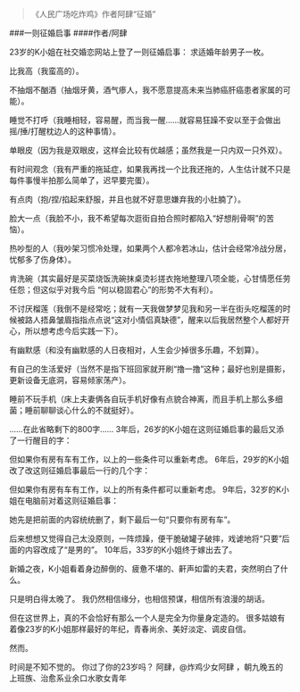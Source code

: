 > 《人民广场吃炸鸡》作者阿肆“征婚”

###一则征婚启事
####作者/阿肆

23岁的K小姐在社交婚恋网站上登了一则征婚启事：
求适婚年龄男子一枚。
比我高（我蛮高的）。
不抽烟不酗酒（抽烟牙黄，酒气瘆人，我不愿意提高未来当肺癌肝癌患者家属的可能）。
睡觉不打呼（我睡相轻，容易醒，而当我一醒……就容易狂躁不安以至于会做出摇/捶/打醒枕边人的这种事情）。
单眼皮（因为我是双眼皮，这样会比较有优越感；虽然我是一只内双一只外双）。
有时间观念（我有严重的拖延症，如果我再找一个比我还拖的，人生估计就不只是每件事慢半拍那么简单了，迟早要完蛋）。
有点肉（抱/捏/掐起来舒服，并且也就不好意思嫌弃我的小肚腩了）。
脸大一点（我脸不小，我不希望每次逛街自拍合照时都陷入“好想削骨啊”的苦恼）。
热吵型的人（我吵架习惯冷处理，如果两个人都冷若冰山，估计会经常冷战分居，忧郁多了伤身体）。
肯洗碗（其实最好是买菜烧饭洗碗抹桌烫衫搓衣拖地整理八项全能，心甘情愿任劳任怨；但这似乎对我今后 “何以稳固君心”的形势不大有利）。
不讨厌榴莲（我倒不是经常吃；就有一天我做梦梦见我和另一半在街头吃榴莲的时候被路人捂鼻皱眉指指点点说“这对小情侣真缺德”，醒来以后我居然整个人都好开心，所以想考虑今后实践一下）。
有幽默感（和没有幽默感的人日夜相对，人生会少掉很多乐趣，不划算）。
有自己的生活爱好（当然不是指下班回家就开刷“撸一撸”这种；最好也别是摄影，更新设备无底洞，容易倾家荡产）。
睡前不玩手机（床上夫妻俩各自玩手机好像有点貌合神离，而且手机上那么多细菌；睡前聊聊谈心什么的不就挺好）。
……在此省略剩下的800字……
3年后，26岁的K小姐在这则征婚启事的最后又添了一行醒目的字：
但如果你有房有车有工作，以上的一些条件可以重新考虑。
6年后，29岁的K小姐改了改这则征婚启事最后一行的几个字：
但如果你有房有车有工作，以上的所有条件都可以重新考虑。
9年后，32岁的K小姐在电脑前对着这则征婚启事：
她先是把前面的内容统统删了，剩下最后一句“只要你有房有车”。
后来想想又觉得自己太没原则，一阵烦躁，便干脆破罐子破摔，戏谑地将“只要”后面的内容改成了“是男的”。
10年后，33岁的K小姐终于嫁出去了。
新婚之夜，K小姐看着身边醉倒的、疲惫不堪的、鼾声如雷的夫君，突然明白了什么。
只是明白得太晚了。
我仍然相信缘分，也相信预谋，相信所有浪漫的胡话。
但在这世界上，真的不会恰好有那么一个人是完全为你量身定造的。
很多姑娘有着像23岁的K小姐那样最好的年纪，青春尚余、美好淡定、调皮自信。
然而。
时间是不知不觉的。
你过了你的23岁吗？
阿肆，@炸鸡少女阿肆 ，朝九晚五的上班族、治愈系业余口水歌女青年 